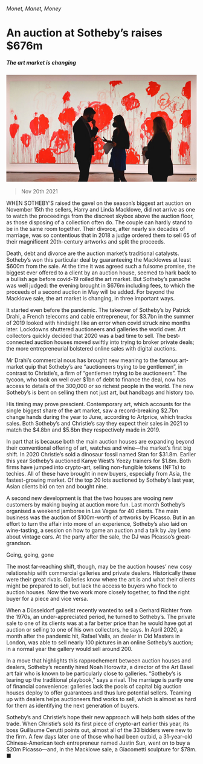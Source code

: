 ###### Monet, Manet, Money

# An auction at Sotheby’s raises $676m 

##### The art market is changing 

![image](images/20211120_WBP002_0.jpg) 

> Nov 20th 2021 

WHEN SOTHEBY’S raised the gavel on the season’s biggest art auction on November 15th the sellers, Harry and Linda Macklowe, did not arrive as one to watch the proceedings from the discreet skybox above the auction floor, as those disposing of a collection often do. The couple can hardly stand to be in the same room together. Their divorce, after nearly six decades of marriage, was so contentious that in 2018 a judge ordered them to sell 65 of their magnificent 20th-century artworks and split the proceeds.

Death, debt and divorce are the auction market’s traditional catalysts. Sotheby’s won this particular deal by guaranteeing the Macklowes at least $600m from the sale. At the time it was agreed such a fulsome promise, the biggest ever offered to a client by an auction house, seemed to hark back to a bullish age before covid-19 roiled the art market. But Sotheby’s panache was well judged: the evening brought in $676m including fees, to which the proceeds of a second auction in May will be added. For beyond the Macklowe sale, the art market is changing, in three important ways.


It started even before the pandemic. The takeover of Sotheby’s by Patrick Drahi, a French telecoms and cable entrepreneur, for $3.7bn in the summer of 2019 looked with hindsight like an error when covid struck nine months later. Lockdowns shuttered auctioneers and galleries the world over. Art collectors quickly decided that 2020 was a bad time to sell. The best-connected auction houses moved swiftly into trying to broker private deals; the more entrepreneurial bolstered online sales with digital auctions.

Mr Drahi’s commercial nous has brought new meaning to the famous art-market quip that Sotheby’s are “auctioneers trying to be gentlemen”, in contrast to Christie’s, a firm of “gentlemen trying to be auctioneers”. The tycoon, who took on well over $1bn of debt to finance the deal, now has access to details of the 300,000 or so richest people in the world. The new Sotheby’s is bent on selling them not just art, but handbags and history too.

His timing may prove prescient. Contemporary art, which accounts for the single biggest share of the art market, saw a record-breaking $2.7bn change hands during the year to June, according to Artprice, which tracks sales. Both Sotheby’s and Christie’s say they expect their sales in 2021 to match the $4.8bn and $5.8bn they respectively made in 2019.

In part that is because both the main auction houses are expanding beyond their conventional offering of art, watches and wine—the market’s first big shift. In 2020 Christie’s sold a dinosaur fossil named Stan for $31.8m. Earlier this year Sotheby’s auctioned Kanye West’s Yeezy trainers for $1.8m. Both firms have jumped into crypto-art, selling non-fungible tokens (NFTs) to techies. All of these have brought in new buyers, especially from Asia, the fastest-growing market. Of the top 20 lots auctioned by Sotheby’s last year, Asian clients bid on ten and bought nine.

A second new development is that the two houses are wooing new customers by making buying at auction more fun. Last month Sotheby’s organised a weekend jamboree in Las Vegas for 40 clients. The main business was the auction of $100m-worth of artworks by Picasso. But in an effort to turn the affair into more of an experience, Sotheby’s also laid on wine-tasting, a session on how to game an auction and a talk by Jay Leno about vintage cars. At the party after the sale, the DJ was Picasso’s great-grandson.

Going, going, gone

The most far-reaching shift, though, may be the auction houses’ new cosy relationship with commercial galleries and private dealers. Historically these were their great rivals. Galleries know where the art is and what their clients might be prepared to sell, but lack the access to buyers who flock to auction houses. Now the two work more closely together, to find the right buyer for a piece and vice versa.

When a Düsseldorf gallerist recently wanted to sell a Gerhard Richter from the 1970s, an under-appreciated period, he turned to Sotheby’s. The private sale to one of its clients was at a far better price than he would have got at auction or selling to one of his own collectors, he says. In April 2020, a month after the pandemic hit, Rafael Valls, an dealer in Old Masters in London, was able to sell nearly 100 pictures in an online Sotheby’s auction; in a normal year the gallery would sell around 200.

In a move that highlights this rapprochement between auction houses and dealers, Sotheby’s recently hired Noah Horowitz, a director of the Art Basel art fair who is known to be particularly close to galleries. “Sotheby’s is tearing up the traditional playbook,” says a rival. The marriage is partly one of financial convenience: galleries lack the pools of capital big auction houses deploy to offer guarantees and thus lure potential sellers. Teaming up with dealers helps auctioneers find works to sell, which is almost as hard for them as identifying the next generation of buyers.

Sotheby’s and Christie’s hope their new approach will help both sides of the trade. When Christie’s sold its first piece of crypto-art earlier this year, its boss Guillaume Cerutti points out, almost all of the 33 bidders were new to the firm. A few days later one of those who had been outbid, a 31-year-old Chinese-American tech entrepreneur named Justin Sun, went on to buy a $20m Picasso—and, in the Macklowe sale, a Giacometti sculpture for $78m. ■


